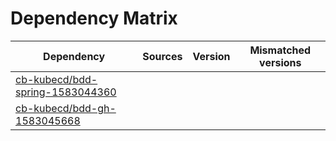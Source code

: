 # Dependency Matrix

Dependency | Sources | Version | Mismatched versions
---------- | ------- | ------- | -------------------
[cb-kubecd/bdd-spring-1583044360](https://github.com/cb-kubecd/bdd-spring-1583044360.git) |  | []() | 
[cb-kubecd/bdd-gh-1583045668](https://github.com/cb-kubecd/bdd-gh-1583045668.git) |  | []() | 

